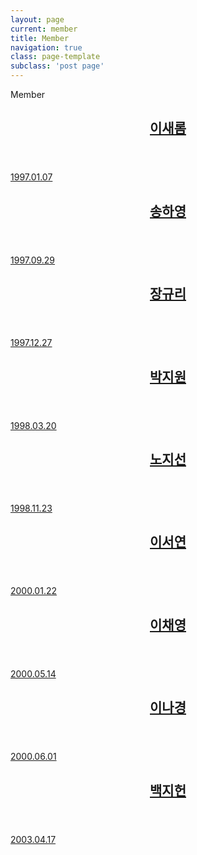 ```yaml
---
layout: page
current: member
title: Member
navigation: true
class: page-template
subclass: 'post page'
---
```


Member
<div class = 'post-feed'>
  <article class="post-card">
    <a class="post-card-imgage-link" href="https://fromis9.kr/tag/새롬">
      <div class='post-card-image' style='background-image: url(http://fromisnine.com/wp-content/themes/fromis_9_ToDay/images/today-lee-saerom.jpg)'></div>
    </a> 
    <div class="post-card-content">
      <a class="post-card-content-link" href="https://fromis9.kr/tag/새롬">
				<header class="post-card-header">
					<h2 class="post-card-title">이새롬</h2>
				</header>
				<section class="post-card-content-link">
					<p>1997.01.07</p>
				</section>
			</a>
    </div>
  </article>

  <article class="post-card">
    <a class="post-card-imgage-link" href="https://fromis9.kr/tag/하영">
      <div class='post-card-image' style='background-image: url(http://fromisnine.com/wp-content/themes/fromis_9_ToDay/images/today-song-hayoung.jpg)'></div>
    </a> 
    <div class="post-card-content">
      <a class="post-card-content-link" href="https://fromis9.kr/tag/하영">
				<header class="post-card-header">
					<h2 class="post-card-title">송하영</h2>
				</header>
				<section class="post-card-content-link">
					<p>1997.09.29</p>
				</section>
			</a>
    </div>
  </article>

  <article class="post-card">
    <a class="post-card-imgage-link" href="https://fromis9.kr/tag/규리">
      <div class='post-card-image' style='background-image: url(https://pbs.twimg.com/media/DflHGjoVAAAc5ME.jpg)'></div>
    </a> 
    <div class="post-card-content">
      <a class="post-card-content-link" href="https://fromis9.kr/tag/규리">
				<header class="post-card-header">
					<h2 class="post-card-title">장규리</h2>
				</header>
				<section class="post-card-content-link">
					<p>1997.12.27</p>
				</section>
			</a>
    </div>
  </article>

  <article class="post-card">
    <a class="post-card-imgage-link" href="https://fromis9.kr/tag/지원">
      <div class='post-card-image' style='background-image: url(http://fromisnine.com/wp-content/themes/fromis_9_ToDay/images/today-park-jiwon.jpg)'></div>
    </a> 
    <div class="post-card-content">
      <a class="post-card-content-link" href="https://fromis9.kr/tag/지원">
				<header class="post-card-header">
					<h2 class="post-card-title">박지원</h2>
				</header>
				<section class="post-card-content-link">
					<p>1998.03.20</p>
				</section>
			</a>
    </div>
  </article>

  <article class="post-card">
    <a class="post-card-imgage-link" href="https://fromis9.kr/tag/지선">
      <div class='post-card-image' style='background-image: url(http://fromisnine.com/wp-content/themes/fromis_9_ToDay/images/today-roh-jisun.jpg)'></div>
    </a> 
    <div class="post-card-content">
      <a class="post-card-content-link" href="https://fromis9.kr/tag/지선">
				<header class="post-card-header">
					<h2 class="post-card-title">노지선</h2>
				</header>
				<section class="post-card-content-link">
					<p>1998.11.23</p>
				</section>
			</a>
    </div>
  </article>

  <article class="post-card">
    <a class="post-card-imgage-link" href="https://fromis9.kr/tag/서연">
      <div class='post-card-image' style='background-image: url(http://fromisnine.com/wp-content/themes/fromis_9_ToDay/images/today-lee-seoyeon.jpg)'></div>
    </a> 
    <div class="post-card-content">
      <a class="post-card-content-link" href="https://fromis9.kr/tag/서연">
				<header class="post-card-header">
					<h2 class="post-card-title">이서연</h2>
				</header>
				<section class="post-card-content-link">
					<p>2000.01.22</p>
				</section>
			</a>
    </div>
  </article>

  <article class="post-card">
    <a class="post-card-imgage-link" href="https://fromis9.kr/tag/채영">
      <div class='post-card-image' style='background-image: url(http://fromisnine.com/wp-content/themes/fromis_9_ToDay/images/today-lee-chaeyoung.jpg)'></div>
    </a> 
    <div class="post-card-content">
      <a class="post-card-content-link" href="https://fromis9.kr/tag/채영">
				<header class="post-card-header">
					<h2 class="post-card-title">이채영</h2>
				</header>
				<section class="post-card-content-link">
					<p>2000.05.14</p>
				</section>
			</a>
    </div>
  </article>

  <article class="post-card">
    <a class="post-card-imgage-link" href="https://fromis9.kr/tag/나경">
      <div class='post-card-image' style='background-image: url(http://fromisnine.com/wp-content/themes/fromis_9_ToDay/images/today-lee-nagyung.jpg)'></div>
    </a> 
    <div class="post-card-content">
      <a class="post-card-content-link" href="https://fromis9.kr/tag/나경">
				<header class="post-card-header">
					<h2 class="post-card-title">이나경</h2>
				</header>
				<section class="post-card-content-link">
					<p>2000.06.01</p>
				</section>
			</a>
    </div>
  </article>

  <article class="post-card">
    <a class="post-card-imgage-link" href="https://fromis9.kr/tag/지헌">
      <div class='post-card-image' style='background-image: url(http://fromisnine.com/wp-content/themes/fromis_9_ToDay/images/today-baek-jiheon.jpg)'></div>
    </a> 
    <div class="post-card-content">
      <a class="post-card-content-link" href="https://fromis9.kr/tag/지헌">
				<header class="post-card-header">
					<h2 class="post-card-title">백지헌</h2>
				</header>
				<section class="post-card-content-link">
					<p>2003.04.17</p>
				</section>
			</a>
    </div>
  </article>

</div>


